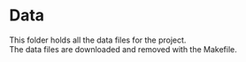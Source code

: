 # Data

This folder holds all the data files for the project.<br/>
The data files are downloaded and removed with the Makefile.
